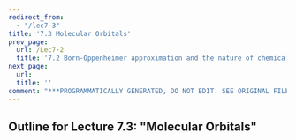 ```yaml
---
redirect_from:
  - "/lec7-3"
title: '7.3 Molecular Orbitals'
prev_page:
  url: /Lec7-2
  title: '7.2 Born-Oppenheimer approximation and the nature of chemical bond'
next_page:
  url: 
  title: ''
comment: "***PROGRAMMATICALLY GENERATED, DO NOT EDIT. SEE ORIGINAL FILES IN /content***"
---
```

## Outline for Lecture 7.3:  "Molecular Orbitals"



